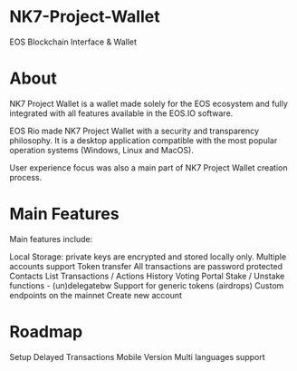 # NK7-Project-Wallet
EOS Blockchain Interface &amp; Wallet

# About
NK7 Project Wallet is a wallet made solely for the EOS ecosystem and fully integrated with all features available in the EOS.IO software.

EOS Rio made NK7 Project Wallet with a security and transparency philosophy. It is a desktop application compatible with the most popular operation systems (Windows, Linux and MacOS).

User experience focus was also a main part of NK7 Project Wallet creation process.

# Main Features
Main features include:

Local Storage: private keys are encrypted and stored locally only.
Multiple accounts support
Token transfer
All transactions are password protected
Contacts List
Transactions / Actions History
Voting Portal
Stake / Unstake functions - (un)delegatebw
Support for generic tokens (airdrops)
Custom endpoints on the mainnet
Create new account

# Roadmap
Setup Delayed Transactions
Mobile Version
Multi languages support
